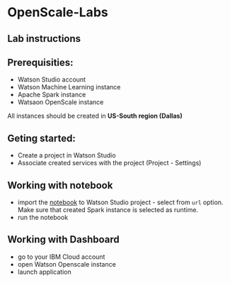 # OpenScale-Labs
## Lab instructions

## Prerequisities:
- Watson Studio account
- Watson Machine Learning instance
- Apache Spark instance
- Watsaon OpenScale instance

All instances should be created in **US-South region (Dallas)**

## Geting started:
- Create a project in Watson Studio
- Associate created services with the project (Project - Settings)


## Working with notebook
- import the [notebook](https://github.com/pmservice/OpenScale-Labs/blob/master/FutureSkillsAcademy/Watson%20OpenScale%20and%20Machine%20Learning.ipynb) to Watson Studio project - select from `url` option. Make sure that created Spark instance is selected as runtime.
- run the notebook


## Working with Dashboard
- go to your IBM Cloud account
- open Watson Openscale instance
- launch application




